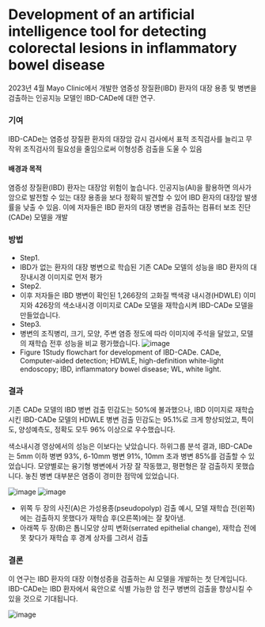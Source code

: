 # Development of an artificial intelligence tool for detecting colorectal lesions in inflammatory bowel disease 
 
2023년 4월 Mayo Clinic에서 개발한 염증성 장질환(IBD) 환자의 대장 용종 및 병변을 검출하는 인공지능 모델인 IBD-CADe에 대한 연구.  

### 기여
IBD-CADe는 염증성 장질환 환자의 대장암 감시 검사에서 표적 조직검사를 늘리고 무작위 조직검사의 필요성을 줄임으로써 이형성증 검출을 도울 수 있음

#### 배경과 목적
염증성 장질환(IBD) 환자는 대장암 위험이 높습니다. 인공지능(AI)을 활용하면 의사가 암으로 발전할 수 있는 대장 용종을 보다 정확히 발견할 수 있어 IBD 환자의 대장암 발생률을 낮출 수 있음. 이에 저자들은 IBD 환자의 대장 병변을 검출하는 컴퓨터 보조 진단(CADe) 모델을 개발

### 방법 
- Step1. 
- IBD가 없는 환자의 대장 병변으로 학습된 기존 CADe 모델의 성능을 IBD 환자의 대장내시경 이미지로 먼저 평가
- Step2.
- 이후 저자들은 IBD 병변이 확인된 1,266장의 고화질 백색광 내시경(HDWLE) 이미지와 426장의 색소내시경 이미지로 CADe 모델을 재학습시켜 IBD-CADe 모델을 만들었습니다. 
- Step3. 
- 병변의 조직병리, 크기, 모양, 주변 염증 정도에 따라 이미지에 주석을 달았고, 모델의 재학습 전후 성능을 비교 평가했습니다. 
![image](https://github.com/iorikyo79/paper/assets/11941673/8dbb6a9d-c58a-4426-b87b-bec04b25c561)
- Figure 1Study flowchart for development of IBD-CADe. CADe, Computer-aided detection; HDWLE, high-definition white-light endoscopy; IBD, inflammatory bowel disease; WL, white light.

### 결과 
기존 CADe 모델의 IBD 병변 검출 민감도는 50%에 불과했으나, IBD 이미지로 재학습시킨 IBD-CADe 모델의 HDWLE 병변 검출 민감도는 95.1%로 크게 향상되었고, 특이도, 양성예측도, 정확도 모두 96% 이상으로 우수했습니다. 

색소내시경 영상에서의 성능은 이보다는 낮았습니다. 하위그룹 분석 결과, IBD-CADe는 5mm 이하 병변 93%, 6-10mm 병변 91%, 10mm 초과 병변 85%를 검출할 수 있었습니다. 모양별로는 융기형 병변에서 가장 잘 작동했고, 평편형은 잘 검출하지 못했습니다. 놓친 병변 대부분은 염증이 경미한 점막에 있었습니다. 

![image](https://github.com/iorikyo79/paper/assets/11941673/a967047e-b1c8-4ba5-8a01-1a819205e5f3)
![image](https://github.com/iorikyo79/paper/assets/11941673/0adfc657-251f-40aa-99bc-f70e979b5785)
- 위쪽 두 장의 사진(A)은 가성용종(pseudopolyp) 검출 예시, 모델 재학습 전(왼쪽)에는 검출하지 못했다가 재학습 후(오른쪽)에는 잘 찾아냄. 
- 아래쪽 두 장(B)은 톱니모양 상피 변화(serrated epithelial change), 재학습 전에 못 찾다가 재학습 후 경계 상자를 그려서 검출

### 결론 
이 연구는 IBD 환자의 대장 이형성증을 검출하는 AI 모델을 개발하는 첫 단계입니다. IBD-CADe는 IBD 환자에서 육안으로 식별 가능한 암 전구 병변의 검출을 향상시킬 수 있을 것으로 기대됩니다.


![image](https://github.com/iorikyo79/paper/assets/11941673/35562983-3d49-4672-91b3-f8e9f89ce1d8)

